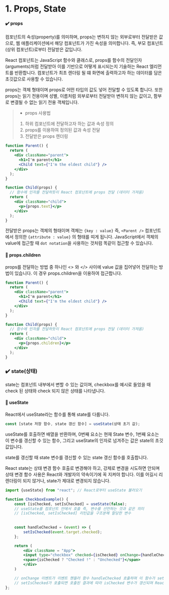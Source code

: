 # 1. Props, State

#### ✔️ props

컴포넌트의 속성(property)를 의미하며, props는 변하지 않는 외부로부터 전달받은 값으로, 웹 애플리케이션에서 해당 컴포넌트가 가진 속성을 의미합니다. 즉, 부모 컴포넌트(상위 컴포넌트)로부터 전달받은 값입니다.

React 컴포넌트는 JavaScript 함수와 클래스로, props를 함수의 전달인자(arguments)처럼 전달받아 이를 기반으로 어떻게 표시되는지 기술하는 React 엘리먼트를 반환합니다. 컴포넌트가 최초 렌더링 될 떄 화면에 출력하고자 하는 데이터를 담은 초깃값으로 사용할 수 있습니다.

props는 객체 형태이며 props로 어떤 타입의 값도 넣어 전달할 수 있도록 합니다.
또한 props는 읽기 전용이며 성별, 이름처럼 외부로부터 전달받아 변하지 않는 값이고, 함부로 변결될 수 없는 읽기 전용 객체입니다.

> - props 사용법
>
> 1. 하위 컴포넌트에 전달하고자 하는 값과 속성 정의
> 2. props를 이용하여 정의된 값과 속성 전달
> 3. 전달받은 props 렌더링

```jsx
function Parent() {
  return (
    <div className="parent">
      <h1>I'm parent</h1>
      <Child text={"I'm the eldest child"} />
    </div>
  );
}

function Child(props) {
  // 함수에 인자를 전달하듯이 React 컴포넌트에 props 전달 (데이터 가져옴)
  return (
    <div className="child">
      <p>{props.text}</p>
    </div>
  );
}
```

전달받은 props는 객체의 형태이며 객체는 `{key : value}` 즉, `<Parent />` 컴포넌트에서 정의한 `{attribute : value}` 의 형태를 띠게 됩니다. JavaScript에서 객체의 value에 접근할 때 `dot notation`을 사용하는 것처럼 똑같이 접근할 수 있습니다.

#### 📝 props.children

props를 전달하는 방법 중 하나인 <> 와 </> 사이에 value 값을 집어넣어 전달하는 방법이 있습니다. 이 경우 props.children을 이용하여 접근합니다.

```jsx
function Parent() {
  return (
    <div className="parent">
      <h1>I'm parent</h1>
      <Child text={"I'm the eldest child"} />
    </div>
  );
}

function Child(props) {
  // 함수에 인자를 전달하듯이 React 컴포넌트에 props 전달 (데이터 가져옴)
  return (
    <div className="child">
      <p>{props.children}</p>
    </div>
  );
}
```

### ✔️ state(상태)

state는 컴포넌트 내부에서 변할 수 있는 값이며, checkbox를 예시로 들었을 때 check 된 상태와 check 되지 않은 상태를 나타냅니다.

#### 📝 useState

React에서 useState라는 함수를 통해 state를 다룹니다.

```jsx
const [state 저장 함수, state 갱신 함수] = useState(상태 초기 값);
```

useState를 호출하면 배열을 반환하며, 0번째 요소는 현재 State 변수, 1번째 요소는 이 변수를 갱신할 수 있는 함수, 그리고 useState의 인자로 넘겨주는 값은 state의 초깃값입니다.

state를 갱신할 때 state 변수를 갱신할 수 있는 state 갱신 함수를 호출합니다.

React state는 상태 변경 함수 호출로 변경해야 하고, 강제로 변경을 시도하면 안되며 상태 변경 함수 사용은 React와 개발자의 약속이기에 꼭 지켜야 합니다. 이를 어길시 리렌더링이 되지 않거나, state가 제대로 변경되지 않습니다.

```jsx
import {useState} from "react"; // React로부터 useState 불러오기

function CheckboxExample() {
    const [isChecked, setIsChecked] = useState(false);
    // useState를 컴포넌트 안에서 호출 즉, 변수를 선언하는 것과 같은 의미
    // [isChecked, setIsChecked] 리턴값을 구조분해 할당한 변수
    
    
    const handleChecked = (event) => {
        setIsChecked(event.target.checked);
    };

    return (
        <div className = "App">
        <input type="checkbox" checked={isChecked} onChange={handleChecked} />
        <span>{isChecked ? "Checked !" : "Unchecked"}</span>
        </div>
    )

    // onChange 이벤트가 이벤트 핸들러 함수 handleChecked 호출하며 이 함수가 setIsChecked를 호출하게 됩니다.
    // setIsChecked가 호출되면 호출된 결과에 따라 isChecked 변수가 갱신되며 React는 새로운 isChecked 변수를 CheckboxExample 컴포넌트에 넘겨 해당 컴포넌트를 다시 렌더링
};



```
